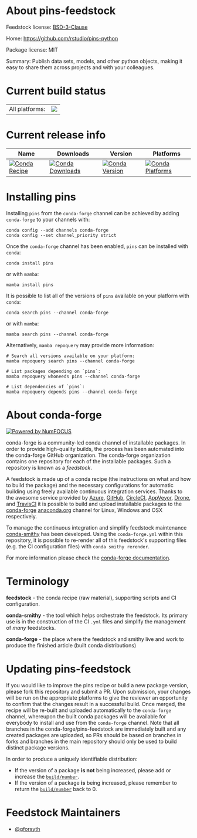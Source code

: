 About pins-feedstock
====================

Feedstock license: [BSD-3-Clause](https://github.com/conda-forge/pins-feedstock/blob/main/LICENSE.txt)

Home: https://github.com/rstudio/pins-python

Package license: MIT

Summary: Publish data sets, models, and other python objects, making it easy to share them across projects and with your colleagues.

Current build status
====================


<table><tr><td>All platforms:</td>
    <td>
      <a href="https://dev.azure.com/conda-forge/feedstock-builds/_build/latest?definitionId=19780&branchName=main">
        <img src="https://dev.azure.com/conda-forge/feedstock-builds/_apis/build/status/pins-feedstock?branchName=main">
      </a>
    </td>
  </tr>
</table>

Current release info
====================

| Name | Downloads | Version | Platforms |
| --- | --- | --- | --- |
| [![Conda Recipe](https://img.shields.io/badge/recipe-pins-green.svg)](https://anaconda.org/conda-forge/pins) | [![Conda Downloads](https://img.shields.io/conda/dn/conda-forge/pins.svg)](https://anaconda.org/conda-forge/pins) | [![Conda Version](https://img.shields.io/conda/vn/conda-forge/pins.svg)](https://anaconda.org/conda-forge/pins) | [![Conda Platforms](https://img.shields.io/conda/pn/conda-forge/pins.svg)](https://anaconda.org/conda-forge/pins) |

Installing pins
===============

Installing `pins` from the `conda-forge` channel can be achieved by adding `conda-forge` to your channels with:

```
conda config --add channels conda-forge
conda config --set channel_priority strict
```

Once the `conda-forge` channel has been enabled, `pins` can be installed with `conda`:

```
conda install pins
```

or with `mamba`:

```
mamba install pins
```

It is possible to list all of the versions of `pins` available on your platform with `conda`:

```
conda search pins --channel conda-forge
```

or with `mamba`:

```
mamba search pins --channel conda-forge
```

Alternatively, `mamba repoquery` may provide more information:

```
# Search all versions available on your platform:
mamba repoquery search pins --channel conda-forge

# List packages depending on `pins`:
mamba repoquery whoneeds pins --channel conda-forge

# List dependencies of `pins`:
mamba repoquery depends pins --channel conda-forge
```


About conda-forge
=================

[![Powered by
NumFOCUS](https://img.shields.io/badge/powered%20by-NumFOCUS-orange.svg?style=flat&colorA=E1523D&colorB=007D8A)](https://numfocus.org)

conda-forge is a community-led conda channel of installable packages.
In order to provide high-quality builds, the process has been automated into the
conda-forge GitHub organization. The conda-forge organization contains one repository
for each of the installable packages. Such a repository is known as a *feedstock*.

A feedstock is made up of a conda recipe (the instructions on what and how to build
the package) and the necessary configurations for automatic building using freely
available continuous integration services. Thanks to the awesome service provided by
[Azure](https://azure.microsoft.com/en-us/services/devops/), [GitHub](https://github.com/),
[CircleCI](https://circleci.com/), [AppVeyor](https://www.appveyor.com/),
[Drone](https://cloud.drone.io/welcome), and [TravisCI](https://travis-ci.com/)
it is possible to build and upload installable packages to the
[conda-forge](https://anaconda.org/conda-forge) [anaconda.org](https://anaconda.org/)
channel for Linux, Windows and OSX respectively.

To manage the continuous integration and simplify feedstock maintenance
[conda-smithy](https://github.com/conda-forge/conda-smithy) has been developed.
Using the ``conda-forge.yml`` within this repository, it is possible to re-render all of
this feedstock's supporting files (e.g. the CI configuration files) with ``conda smithy rerender``.

For more information please check the [conda-forge documentation](https://conda-forge.org/docs/).

Terminology
===========

**feedstock** - the conda recipe (raw material), supporting scripts and CI configuration.

**conda-smithy** - the tool which helps orchestrate the feedstock.
                   Its primary use is in the construction of the CI ``.yml`` files
                   and simplify the management of *many* feedstocks.

**conda-forge** - the place where the feedstock and smithy live and work to
                  produce the finished article (built conda distributions)


Updating pins-feedstock
=======================

If you would like to improve the pins recipe or build a new
package version, please fork this repository and submit a PR. Upon submission,
your changes will be run on the appropriate platforms to give the reviewer an
opportunity to confirm that the changes result in a successful build. Once
merged, the recipe will be re-built and uploaded automatically to the
`conda-forge` channel, whereupon the built conda packages will be available for
everybody to install and use from the `conda-forge` channel.
Note that all branches in the conda-forge/pins-feedstock are
immediately built and any created packages are uploaded, so PRs should be based
on branches in forks and branches in the main repository should only be used to
build distinct package versions.

In order to produce a uniquely identifiable distribution:
 * If the version of a package **is not** being increased, please add or increase
   the [``build/number``](https://docs.conda.io/projects/conda-build/en/latest/resources/define-metadata.html#build-number-and-string).
 * If the version of a package **is** being increased, please remember to return
   the [``build/number``](https://docs.conda.io/projects/conda-build/en/latest/resources/define-metadata.html#build-number-and-string)
   back to 0.

Feedstock Maintainers
=====================

* [@gforsyth](https://github.com/gforsyth/)

